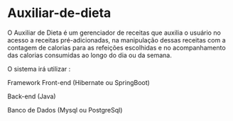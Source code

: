 # Auxiliar-de-dieta

O Auxiliar de Dieta é um gerenciador de receitas que auxilia o usuário no acesso a receitas pré-adicionadas, na manipulação dessas receitas com a contagem de calorias para as refeições escolhidas e no acompanhamento das calorias consumidas ao longo do dia ou da semana.

O sistema irá utilizar :

Framework Front-end (Hibernate ou SpringBoot)

Back-end (Java)

Banco de Dados (Mysql ou PostgreSql)
